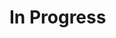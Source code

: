 # In Progress
<!--# Sri Lanka's Tourism Forecasting Model (In Progress)

## [Go to the Notebook ◳](https://github.com/dev-achintha/Sri_Lanka-Tourism_Forcasting_Model/blob/prophet/notebooks/Sri_Lankan_TourismForecastModel_Prophet.ipynb)

## 1. Setup and Data Preparation

```python
import pandas as pd
df = pd.read_csv('../dataset/2015-2024-monthly-tourist-arrivals-sl-csv.csv')
df = df.drop(columns=['PercentageChange'], errors='ignore')
```

We load the tourism dataset (2014-August 2024) from [SLTDA](https://www.sltda.gov.lk/en/monthly-tourist-arrivals-reports). The 'PercentageChange' column is removed as it’s irrelevant to absolute arrival forecasting.

## 2. Date Formatting

```python
df['ds'] = pd.to_datetime(df['Year'].astype(str) + '-' + df['Month'], format='%Y-%B')
df.rename(columns={'Arrivals': 'y'}, inplace=True)
df = df[['ds', 'y']]
```

We prepare the data for Prophet:
1. Convert 'Year' and 'Month' into a date column 'ds'.
2. Rename 'Arrivals' to 'y' as required by Prophet.

## 3. Model Creation and Configuration

```python
from prophet import Prophet
model = Prophet(yearly_seasonality=True, weekly_seasonality=True,
                daily_seasonality=False, changepoint_prior_scale=0.1, n_changepoints=30)
model.add_seasonality(name='monthly', period=30.5, fourier_order=5)
```

We use Prophet for its robust handling of trend shifts and seasonality:
1. Yearly and weekly seasonality are included, but daily is ignored (monthly data).
2. Changepoints and trend flexibility are controlled by `changepoint_prior_scale=0.1` and `n_changepoints=30`.
3. Custom monthly seasonality is added to better capture tourism cycles.

## 4. Model Fitting

```python
model.fit(df)
```

Prophet fits the data, identifying the trend, seasonality, and changepoints using Bayesian methods.

## 5. Future Predictions

```python
future_periods = 24
future = model.make_future_dataframe(periods=future_periods, freq='M')
forecast = model.predict(future)
```

We forecast 24 months ahead using Prophet's future dataframe generation. The result includes predictions (`yhat`) and uncertainty intervals (`yhat_lower`, `yhat_upper`).

## 6. Visualization

```python
import matplotlib.pyplot as plt

fig = model.plot(forecast)
plt.title('Tourism Forecast')
plt.show()

fig, ax = plt.subplots(figsize=(10, 6))
ax.plot(df['ds'], df['y'], label='Actual Arrivals')
ax.plot(forecast['ds'], forecast['yhat'], label='Predicted Arrivals')
plt.show()
```

Two plots: one using Prophet's built-in functionality and another custom plot comparing actual vs predicted values.

## 7. Model Evaluation

```python
from sklearn.metrics import mean_absolute_error

actual = df['y']
predicted = forecast.loc[forecast['ds'].isin(df['ds']), 'yhat']
mae = mean_absolute_error(actual, predicted)
print(f"Mean Absolute Error: {mae}")
```

We calculate Mean Absolute Error (MAE) to evaluate the model's performance. The high MAE and observed forecast issues suggest potential overfitting and missed external factors affecting tourism.

Future improvements include tuning changepoint parameters.
